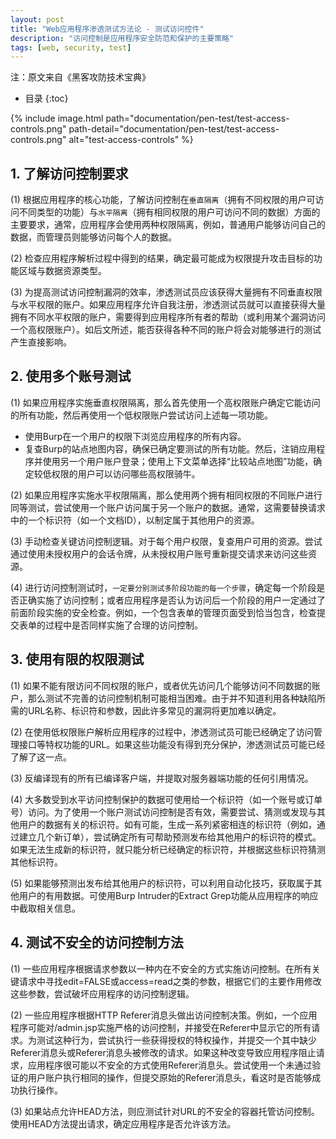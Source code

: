 ```yaml
---
layout: post
title: "Web应用程序渗透测试方法论 - 测试访问控件"
description: "访问控制是应用程序安全防范和保护的主要策略"
tags: [web, security, test]
---
```

注：原文来自《黑客攻防技术宝典》

* 目录
{:toc}

{% include image.html path="documentation/pen-test/test-access-controls.png" path-detail="documentation/pen-test/test-access-controls.png" alt="test-access-controls" %}

## 1. 了解访问控制要求
(1) 根据应用程序的核心功能，了解访问控制在`垂直隔离`（拥有不同权限的用户可访问不同类型的功能）与`水平隔离`（拥有相同权限的用户可访问不同的数据）方面的主要要求，通常，应用程序会使用两种权限隔离，例如，普通用户能够访问自己的数据，而管理员则能够访问每个人的数据。

(2) 检查应用程序解析过程中得到的结果，确定最可能成为权限提升攻击目标的功能区域与数据资源类型。

(3) 为提高测试访问控制漏洞的效率，渗透测试员应该获得大量拥有不同垂直权限与水平权限的账户。如果应用程序允许自我注册，渗透测试员就可以直接获得大量拥有不同水平权限的账户，需要得到应用程序所有者的帮助（或利用某个漏洞访问一个高权限账户）。如后文所述，能否获得各种不同的账户将会对能够进行的测试产生直接影响。

## 2. 使用多个账号测试
(1) 如果应用程序实施垂直权限隔离，那么首先使用一个高权限账户确定它能访问的所有功能，然后再使用一个低权限账户尝试访问上述每一项功能。
  * 使用Burp在一个用户的权限下浏览应用程序的所有内容。
  * 复查Burp的站点地图内容，确保已确定要测试的所有功能。然后，注销应用程序并使用另一个用户账户登录；使用上下文菜单选择“比较站点地图”功能，确定较低权限的用户可以访问哪些高权限骑牛。

(2) 如果应用程序实施水平权限隔离，那么使用两个拥有相同权限的不同账户进行同等测试，尝试使用一个账户访问属于另一个账户的数据。通常，这需要替换请求中的一个标识符（如一个文档ID），以制定属于其他用户的资源。

(3) 手动检查关键访问控制逻辑。对于每个用户权限，复查用户可用的资源。尝试通过使用未授权用户的会话令牌，从未授权用户账号重新提交请求来访问这些资源。

(4) 进行访问控制测试时，`一定要分别测试多阶段功能的每一个步骤`，确定每一个阶段是否正确实施了访问控制；或者应用程序是否认为访问后一个阶段的用户一定通过了前面阶段实施的安全检查。例如，一个包含表单的管理页面受到恰当包含，检查提交表单的过程中是否同样实施了合理的访问控制。

## 3. 使用有限的权限测试
(1) 如果不能有限访问不同权限的账户，或者优先访问几个能够访问不同数据的账户，那么测试不完善的访问控制机制可能相当困难。由于并不知道利用各种缺陷所需的URL名称、标识符和参数，因此许多常见的漏洞将更加难以确定。

(2) 在使用低权限账户解析应用程序的过程中，渗透测试员可能已经确定了访问管理接口等特权功能的URL。如果这些功能没有得到充分保护，渗透测试员可能已经了解了这一点。

(3) 反编译现有的所有已编译客户端，并提取对服务器端功能的任何引用情况。

(4) 大多数受到水平访问控制保护的数据可使用给一个标识符（如一个账号或订单号）访问。为了使用一个账户测试访问控制是否有效，需要尝试、猜测或发现与其他用户的数据有关的标识符。如有可能，生成一系列紧密相连的标识符（例如，通过建立几个新订单），尝试确定所有可帮助预测发布给其他用户的标识符的模式。如果无法生成新的标识符，就只能分析已经确定的标识符，并根据这些标识符猜测其他标识符。

(5) 如果能够预测出发布给其他用户的标识符，可以利用自动化技巧，获取属于其他用户的有用数据。可使用Burp Intruder的Extract Grep功能从应用程序的响应中截取相关信息。

## 4. 测试不安全的访问控制方法 
(1) 一些应用程序根据请求参数以一种内在不安全的方式实施访问控制。在所有关键请求中寻找edit=FALSE或access=read之类的参数，根据它们的主要作用修改这些参数，尝试破坏应用程序的访问控制逻辑。

(2) 一些应用程序根据HTTP Referer消息头做出访问控制决策。例如，一个应用程序可能对/admin.jsp实施严格的访问控制，并接受在Referer中显示它的所有请求。为测试这种行为，尝试执行一些获得授权的特权操作，并提交一个其中缺少Referer消息头或Referer消息头被修改的请求。如果这种改变导致应用程序阻止请求，应用程序很可能以不安全的方式使用Referer消息头。尝试使用一个未通过验证的用户账户执行相同的操作，但提交原始的Referer消息头，看这时是否能够成功执行操作。

(3) 如果站点允许HEAD方法，则应测试针对URL的不安全的容器托管访问控制。使用HEAD方法提出请求，确定应用程序是否允许该方法。
